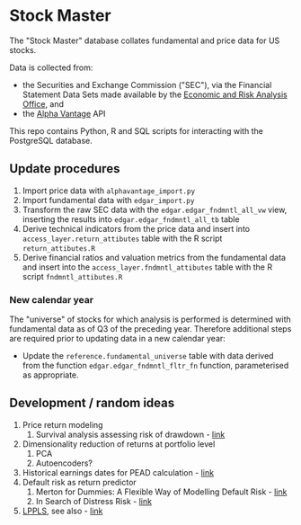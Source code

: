 # Stock Master

The "Stock Master" database collates fundamental and price data for US stocks.  

Data is collected from:
* the Securities and Exchange Commission ("SEC"), via the Financial Statement Data Sets made available by the [Economic and Risk Analysis Office](https://www.sec.gov/dera/data/financial-statement-data-sets.html), and
* the [Alpha Vantage](https://www.alphavantage.co/) API

This repo contains Python, R and SQL scripts for interacting with the PostgreSQL database.

## Update procedures

1. Import price data with ```alphavantage_import.py```
2. Import fundamental data with ```edgar_import.py```
3. Transform the raw SEC data with the ```edgar.edgar_fndmntl_all_vw``` view, inserting the results into ```edgar.edgar_fndmntl_all_tb``` table
4. Derive technical indicators from the price data and insert into  ```access_layer.return_attibutes``` table with the R script ```return_attibutes.R```
5. Derive financial ratios and valuation metrics from the fundamental data and insert into the  ```access_layer.fndmntl_attibutes``` table with the R script ```fndmntl_attibutes.R```

### New calendar year
The "universe" of stocks for which analysis is performed is determined with fundamental data as of Q3 of the preceding year.  Therefore additional steps are required prior to updating data in a new calendar year:
* Update the ```reference.fundamental_universe``` table with data derived from the function ```edgar.edgar_fndmntl_fltr_fn``` function, parameterised as appropriate.  

## Development / random ideas
1. Price return modeling
    1. Survival analysis assessing risk of drawdown - [link](https://lib.bsu.edu/beneficencepress/mathexchange/06-01/jiayi.pdf)
2. Dimensionality reduction of returns at portfolio level
    1. PCA
    2. Autoencoders?
3. Historical earnings dates for PEAD calculation - [link](https://www.alphavantage.co/documentation/#earnings)
4. Default risk as return predictor
    1. Merton for Dummies: A Flexible Way of Modelling Default Risk - [link](https://econpapers.repec.org/paper/utsrpaper/112.htm)
    2. In Search of Distress Risk - [link](https://scholar.harvard.edu/files/campbell/files/campbellhilscherszilagyi_jf2008.pdf)
5. [LPPLS](https://github.com/Boulder-Investment-Technologies/lppls), see also - [link](https://youtu.be/6x4-GcIFDlM)
